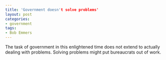 ```yaml
---
title: 'Government doesn't solve problems'
layout: post
categories:
- government
tags:
- Bob Emmers
---
```


The task of government in this enlightened time does not extend to actually dealing with problems. Solving problems might put bureaucrats out of work.